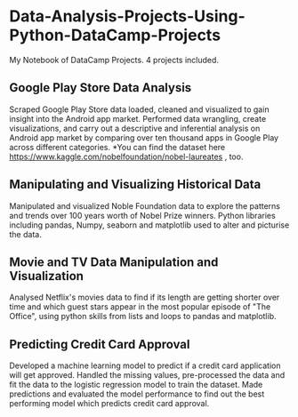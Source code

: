 # Data-Analysis-Projects-Using-Python-DataCamp-Projects
My Notebook of DataCamp Projects. 4 projects included.

<b>Google Play Store Data Analysis</b><br>
--------------------------------------
Scraped Google Play Store data loaded, cleaned and visualized to gain insight into the Android app market. Performed data wrangling, create visualizations, and carry out a descriptive and inferential analysis on Android app market by comparing over ten thousand apps in Google Play across different categories.
*You can find the dataset here https://www.kaggle.com/nobelfoundation/nobel-laureates , too.

<b>Manipulating and Visualizing Historical Data</b><br>
--------------------------------------------------
Manipulated and visualized Noble Foundation data to explore the patterns and trends over 100 years worth of Nobel Prize winners. Python libraries including pandas, Numpy, seaborn and matplotlib used to alter and picturise the data.

<b>Movie and TV Data Manipulation and Visualization</b><br>
-------------------------------------
Analysed Netflix's movies data to find if its length are getting shorter over time and which guest stars appear in the most popular episode of "The Office", using python skills from lists and loops to pandas and matplotlib.

<b>Predicting Credit Card Approval</b><br>
----------------------------
Developed a machine learning model to predict if a credit card application will get approved. Handled the missing values, pre-processed the data and fit the data to the logistic regression model to train the dataset. Made predictions and evaluated the model performance to find out the best performing model which predicts credit card approval.

